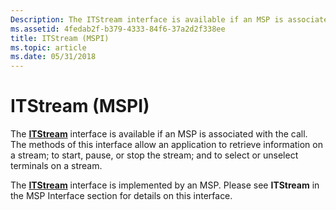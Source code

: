 ```yaml
---
Description: The ITStream interface is available if an MSP is associated with the call. The methods of this interface allow an application to retrieve information on a stream; to start, pause, or stop the stream; and to select or unselect terminals on a stream.
ms.assetid: 4fedab2f-b379-4333-84f6-37a2d2f338ee
title: ITStream (MSPI)
ms.topic: article
ms.date: 05/31/2018
---
```


# ITStream (MSPI)

The [**ITStream**](/windows/win32/api/tapi3if/nn-tapi3if-itstream) interface is available if an MSP is associated with the call. The methods of this interface allow an application to retrieve information on a stream; to start, pause, or stop the stream; and to select or unselect terminals on a stream.

The [**ITStream**](/windows/win32/api/tapi3if/nn-tapi3if-itstream) interface is implemented by an MSP. Please see **ITStream** in the MSP Interface section for details on this interface.

 

 